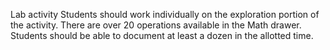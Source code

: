 Lab activity
Students should work individually on the exploration portion of the activity. There are over 20 operations available in the Math drawer. Students should be able to document at least a dozen in the allotted time.
